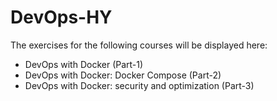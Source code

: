 # DevOps-HY

The exercises for the following courses will be displayed here:

- DevOps with Docker (Part-1)
- DevOps with Docker: Docker Compose (Part-2)
- DevOps with Docker: security and optimization (Part-3)
